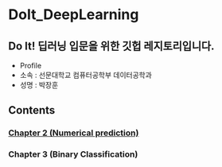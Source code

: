 # DoIt_DeepLearning

## Do It! 딥러닝 입문을 위한 깃헙 레지토리입니다.

+ Profile
+ 소속 : 선문대학교 컴퓨터공학부 데이터공학과
+ 성명 : 박장훈

## Contents
### [Chapter 2 (Numerical prediction)](https://github.com/leonilpark/DoIt_DeepLearning/blob/master/Code/Do_It_DeepLearning_GradientDescent.ipynb)
### Chapter 3 (Binary Classification)

